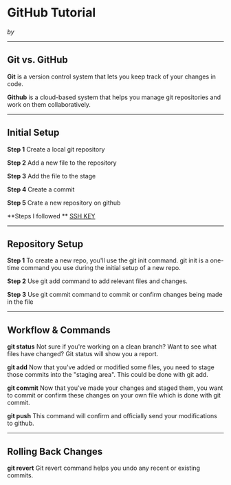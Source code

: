 # GitHub Tutorial

_by <Youssef Elkhouly>_

---
## Git vs. GitHub
**Git** is a version control system that lets you keep track of your changes in code.

**Github** is a cloud-based system that helps you manage git repositories and work on them collaboratively.

---
## Initial Setup
**Step 1** Create a local git repository

**Step 2** Add a new file to the repository

**Step 3** Add the file to the stage

**Step 4** Create a commit

**Step 5** Crate a new repository on github

**Steps I followed ** [SSH KEY](https://github.com/hstatsep/ide50)

---
## Repository Setup
**Step 1** To create a new repo, you'll use the git init command. git init is a one-time command you use during the initial setup of a new repo.

**Step 2** Use git add command to add relevant files and changes.

**Step 3** Use git commit command to commit or confirm changes being made in the file

---
## Workflow & Commands

**git status** Not sure if you're working on a clean branch? Want to see what files have changed? Git status will show you a report.

**git add** Now that you've added or modified some files, you need to stage those commits into the "staging area". This could be done with git add.

**git commit** Now that you've made your changes and staged them, you want to commit or confirm these changes on your own file which is done with git commit.

**git push** This command will confirm and officially send your modifications to github.


---
## Rolling Back Changes

**git revert** Git revert command helps you undo any recent or existing commits.
